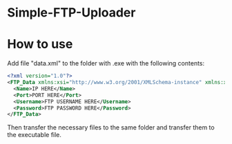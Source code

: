 # Simple-FTP-Uploader
# How to use
Add file "data.xml" to the folder with .exe with the following contents:
```xml
<?xml version="1.0"?>
<FTP_Data xmlns:xsi="http://www.w3.org/2001/XMLSchema-instance" xmlns:xsd="http://www.w3.org/2001/XMLSchema">
  <Name>IP HERE</Name>
  <Port>PORT HERE</Port>
  <Username>FTP USERNAME HERE</Username>
  <Password>FTP PASSWORD HERE</Password>
</FTP_Data>
```
Then transfer the necessary files to the same folder and transfer them to the executable file.
